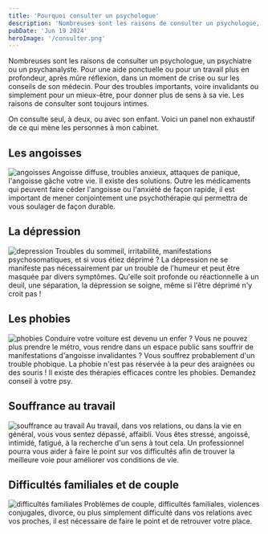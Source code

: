 ```yaml
---
title: 'Pourquoi consulter un psychologue'
description: 'Nombreuses sont les raisons de consulter un psychologue, un psychiatre ou un psychanalyste.'
pubDate: 'Jun 19 2024'
heroImage: '/consulter.png'
---
```


Nombreuses sont les raisons de consulter un psychologue, un psychiatre ou un psychanalyste. Pour une aide ponctuelle ou pour un travail plus en profondeur, après mûre réflexion, dans un moment de crise ou sur les conseils de son médecin. Pour des troubles importants, voire invalidants ou simplement pour un mieux-être, pour donner plus de sens à sa vie. Les raisons de consulter sont toujours intimes.

On consulte seul, à deux, ou avec son enfant. Voici un panel non exhaustif de ce qui mène les personnes à mon cabinet.

## Les angoisses

![angoisses](/angoisse.png)
Angoisse diffuse, troubles anxieux, attaques de panique, l'angoisse gâche votre vie. Il existe des solutions. Outre les médicaments qui peuvent faire céder l'angoisse ou l'anxiété de façon rapide, il est important de mener conjointement une psychothérapie qui permettra de vous soulager de façon durable.

## La dépression

![depression](/depression.png)
Troubles du sommeil, irritabilité, manifestations psychosomatiques, et si vous étiez déprimé ? La dépression ne se manifeste pas nécessairement par un trouble de l'humeur et peut être masquée par divers symptômes. Qu'elle soit profonde ou réactionnelle à un deuil, une séparation, la dépression se soigne, même si l'être déprimé n'y croit pas !

## Les phobies

![phobies](/peur.png)
Conduire votre voiture est devenu un enfer ? Vous ne pouvez plus prendre le métro, vous rendre dans un espace public sans souffrir de manifestations d'angoisse invalidantes ? Vous souffrez probablement d'un trouble phobique. La phobie n'est pas réservée à la peur des araignées ou des souris ! Il existe des thérapies efficaces contre les phobies. Demandez conseil à votre psy.

## Souffrance au travail

![souffrance au travail](/detresse.png)
Au travail, dans vos relations, ou dans la vie en général, vous vous sentez dépassé, affaibli. Vous êtes stressé, angoissé, intimidé, fatigué, à la recherche d'un sens à tout cela. Un professionnel pourra vous aider à faire le point sur vos difficultés afin de trouver la meilleure voie pour améliorer vos conditions de vie.

## Difficultés familiales et de couple

![difficultés familiales](/couple.png)
Problèmes de couple, difficultés familiales, violences conjugales, divorce, ou plus simplement difficulté dans vos relations avec vos proches, il est nécessaire de faire le point et de retrouver votre place.
